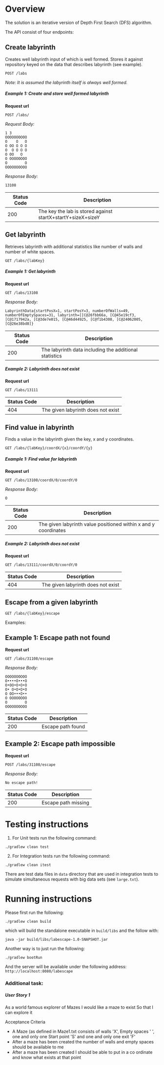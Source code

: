Overview
========

The solution is an iterative version of Depth First Search (DFS) algorithm.

The API consist of four endpoints:


Create labyrinth
-------------------
Creates well labyrinth input of which is well formed. Stores it against repository keyed on the data that describes labyrinth (see example).
```
POST /labs
```

_Note: It is assumed the labyrinth itself is always well formed._



##### Example 1: Create and store well formed labyrinth


**Request url**
```
POST /labs/
```

*Request Body:*

    1 3
	OOOOOOOOOO
	O    O   O
	O OO O O O
	O  O O O O
	O OO   O  
	O OOOOOOOO
	O        O
	OOOOOOOOOO

*Response Body:*

    13108

|Status Code |Description                                                                         |
|------------|----------------------------------------------------------------|
|200         | The key the lab is stored against startX+startY+sizeX+sizeY    |



Get labyrinth
-------------
Retrieves labyrinth with additional statistics like number of walls and number of white spaces.

```
GET /labs/{labKey}
```

##### Example 1: Get labyrinth


**Request url**
```
GET /labs/13108
```

*Response Body:*

    LabyrinthData{startPosX=1, startPosY=3, numberOfWalls=49, numberOfEmptySpaces=31, labyrinth=[[C@26fbb66a, [C@45e19cf3, [C@1717942a, [C@3de7e015, [C@46d44925, [C@f1b4308, [C@24062005, [C@26e38bd8]}

|Status Code |Description                                                                         |
|------------|----------------------------------------------------------------|
|200         | The labyrinth data including the additional statistics         |

##### Example 2: Labyrinth does not exist


**Request url**
```
GET /labs/13111
```
    

|Status Code |Description                                                                         |
|------------|-----------------------------------------------------------------|
|404         | The given labyrinth does not exist                              |



Find value in labyrinth
-----------------------
Finds a value in the labyrinth given the key, x and y coordinates.
```
GET /labs/{labKey}/coordX/{x}/coordY/{y}
```

##### Example 1: Find value for labyrinth


**Request url**
```
GET /labs/13108/coordX/0/coordY/0
```

*Response Body:*

    O

|Status Code |Description                                                                         |
|------------|-----------------------------------------------------------------|
|200         | The given labyrinth value positioned within x and y coordinates |


##### Example 2: Labyrinth does not exist


**Request url**
```
GET /labs/13111/coordX/0/coordY/0
```
    

|Status Code |Description                                                                         |
|------------|-----------------------------------------------------------------|
|404         | The given labyrinth does not exist                              |




Escape from a given labyrinth
-----------------------------
```
GET /labs/{labKey}/escape
```

Examples:

Example 1: Escape path not found
--------------------------------

**Request url**
```
GET /labs/31108/escape
```

*Response Body:*


	OOOOOOOOOO
	O••••O•••O
	O•OO•O•O•O
	O• O•O•O•O
	O OO•••O••
	O OOOOOOOO
	O        O
	OOOOOOOOOO



|Status Code |Description             |
|------------|------------------------|
|200         | Escape path found      |

 	

Example 2: Escape path impossible
---------------------------------

**Request url**
```
POST /labs/31108/escape
```

*Response Body:*


	No escape path!


|Status Code |Description             |
|------------|------------------------|
|200         | Escape path missing    |


Testing instructions
====================

1. For Unit tests run the following command:
    
```
./gradlew clean test
```
    
2. For Integration tests run the following command:

```
./gradlew clean itest
```
    
There are test data files in `data` directory that are used in integration tests to simulate simultaneous requests with big data sets (see `large.txt`).
     
Running instructions
======================

Please first run the following:

```
./gradlew clean build
```

which will build the standalone executable in `build/libs` and the follow with: 

```
java -jar build/libs/labescape-1.0-SNAPSHOT.jar
```

Another way is to just run the following:

```
./gradlew bootRun
```

And the server will be available under the following address: `http://localhost:8080/labescape`


### Additional task:


##### User Story 1


As a world famous explorer of Mazes I would like a maze to exist
So that I can explore it

Acceptance Criteria

* A Maze (as defined in Maze1.txt consists of walls 'X', Empty spaces ' ', one and only one Start point 'S' and one and only one exit 'F'
* After a maze has been created the number of walls and empty spaces should be available to me
* After a maze has been created I should be able to put in a co ordinate and know what exists at that point